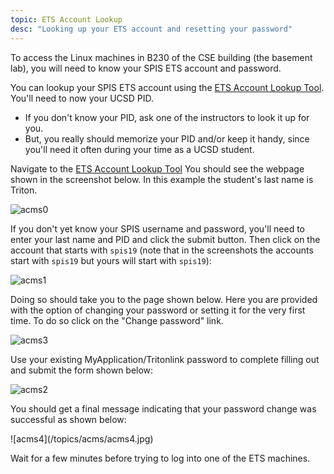 ```yaml
---
topic: ETS Account Lookup
desc: "Looking up your ETS account and resetting your password"
---
```


To access the Linux machines in B230 of the CSE building (the basement lab), you will need to know your SPIS ETS account and password.

You can lookup your SPIS ETS account using the [ETS Account Lookup Tool](https://sdacs.ucsd.edu/~icc/index.php). You'll need to now your UCSD PID.


* If you don't know your PID, ask one of the instructors to look it up for you.
* But, you really should memorize your PID and/or keep it handy, since you'll need it often during your time as a UCSD student.


Navigate to the [ETS Account Lookup Tool](https://sdacs.ucsd.edu/~icc/index.php)
You should see the webpage shown in the screenshot below. In this example the student's last name is Triton.

<div>

![acms0](/topics/acms/acms0-50.jpg)
</div>

If you don't yet know your SPIS username and password, you'll need to
enter your last name and PID and click the submit button. Then click on the account that starts with `spis19` (note that in the screenshots the accounts start with `spis19` but yours will start with `spis19`):

<div>

![acms1](/topics/acms/acms1.jpg)
</div>



Doing so should take you to the page shown below. Here you are provided with the option of changing your password or setting it for the very first time. To do so click on the "Change password" link. 

<div>

![acms3](/topics/acms/acms3-50.jpg)

</div>

Use your existing MyApplication/Tritonlink password to complete filling out and submit the form shown below:

<div>

![acms2](/topics/acms/acms2.jpg)
</div>

You should get a final message indicating that your password change was successful as shown below:

<div>
![acms4](/topics/acms/acms4.jpg)
</div>

Wait for a few minutes before trying to log into one of the ETS machines.
